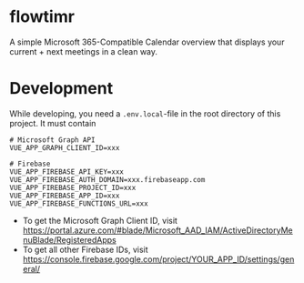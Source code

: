 # flowtimr
A simple Microsoft 365-Compatible Calendar overview that displays your current + next meetings in a clean way.

# Development
While developing, you need a `.env.local`-file in the root directory of this project. It must contain

```
# Microsoft Graph API
VUE_APP_GRAPH_CLIENT_ID=xxx

# Firebase
VUE_APP_FIREBASE_API_KEY=xxx
VUE_APP_FIREBASE_AUTH_DOMAIN=xxx.firebaseapp.com
VUE_APP_FIREBASE_PROJECT_ID=xxx
VUE_APP_FIREBASE_APP_ID=xxx
VUE_APP_FIREBASE_FUNCTIONS_URL=xxx
```

- To get the Microsoft Graph Client ID, visit https://portal.azure.com/#blade/Microsoft_AAD_IAM/ActiveDirectoryMenuBlade/RegisteredApps
- To get all other Firebase IDs, visit https://console.firebase.google.com/project/YOUR_APP_ID/settings/general/